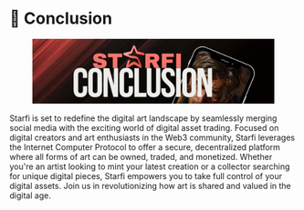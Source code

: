 # 🏁 Conclusion

<figure><img src="../.gitbook/assets/10.png" alt=""><figcaption></figcaption></figure>

Starfi is set to redefine the digital art landscape by seamlessly merging social media with the exciting world of digital asset trading. Focused on digital creators and art enthusiasts in the Web3 community, Starfi leverages the Internet Computer Protocol to offer a secure, decentralized platform where all forms of art can be owned, traded, and monetized. Whether you're an artist looking to mint your latest creation or a collector searching for unique digital pieces, Starfi empowers you to take full control of your digital assets. Join us in revolutionizing how art is shared and valued in the digital age.
